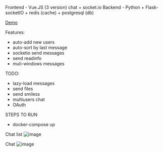Frontend - Vue.JS (3 version) chat + socket.io
Backend - Python + Flask-socketIO + redis (cache) + postgresql (db)

<a href="http://mrquokka.tmweb.ru">Demo</a>

Features:
<ul>
  <li>auto-add new users</li>
  <li>auto-sort by last message</li>
  <li>socketio send messages</li>
  <li>send readinfo</li>
  <li>muli-windows messages</li>
</ul>
TODO:
<ul>
  <li>lazy-load messages</li>
  <li>send files</li>
  <li>send smiless</li>
  <li>multiusers chat</li>
  <li>OAuth</li>
</ul>
STEPS TO RUN
<ul>
  <li>docker-compose up</li>
</ul>


Chat list
![image](https://user-images.githubusercontent.com/36193265/164279233-78ee8679-605c-4e15-8f73-0132542ec2f9.png)

Chat
![image](https://user-images.githubusercontent.com/36193265/165949062-2f38542b-6483-45c5-b6e9-76ca45009c42.png)

